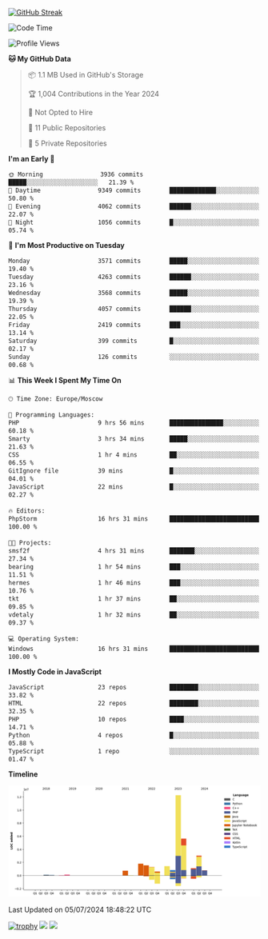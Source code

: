 [![GitHub Streak](https://github-readme-streak-stats.herokuapp.com/?user=yogik10)](https://git.io/streak-stats)
<!--START_SECTION:waka-->
![Code Time](http://img.shields.io/badge/Code%20Time-663%20hrs%2038%20mins-blue)

![Profile Views](http://img.shields.io/badge/Profile%20Views-0-blue)

**🐱 My GitHub Data** 

> 📦 1.1 MB Used in GitHub's Storage 
 > 
> 🏆 1,004 Contributions in the Year 2024
 > 
> 🚫 Not Opted to Hire
 > 
> 📜 11 Public Repositories 
 > 
> 🔑 5 Private Repositories 
 > 
**I'm an Early 🐤** 

```text
🌞 Morning                3936 commits        █████░░░░░░░░░░░░░░░░░░░░   21.39 % 
🌆 Daytime                9349 commits        █████████████░░░░░░░░░░░░   50.80 % 
🌃 Evening                4062 commits        ██████░░░░░░░░░░░░░░░░░░░   22.07 % 
🌙 Night                  1056 commits        █░░░░░░░░░░░░░░░░░░░░░░░░   05.74 % 
```
📅 **I'm Most Productive on Tuesday** 

```text
Monday                   3571 commits        █████░░░░░░░░░░░░░░░░░░░░   19.40 % 
Tuesday                  4263 commits        ██████░░░░░░░░░░░░░░░░░░░   23.16 % 
Wednesday                3568 commits        █████░░░░░░░░░░░░░░░░░░░░   19.39 % 
Thursday                 4057 commits        ██████░░░░░░░░░░░░░░░░░░░   22.05 % 
Friday                   2419 commits        ███░░░░░░░░░░░░░░░░░░░░░░   13.14 % 
Saturday                 399 commits         █░░░░░░░░░░░░░░░░░░░░░░░░   02.17 % 
Sunday                   126 commits         ░░░░░░░░░░░░░░░░░░░░░░░░░   00.68 % 
```


📊 **This Week I Spent My Time On** 

```text
🕑︎ Time Zone: Europe/Moscow

💬 Programming Languages: 
PHP                      9 hrs 56 mins       ███████████████░░░░░░░░░░   60.18 % 
Smarty                   3 hrs 34 mins       █████░░░░░░░░░░░░░░░░░░░░   21.63 % 
CSS                      1 hr 4 mins         ██░░░░░░░░░░░░░░░░░░░░░░░   06.55 % 
GitIgnore file           39 mins             █░░░░░░░░░░░░░░░░░░░░░░░░   04.01 % 
JavaScript               22 mins             █░░░░░░░░░░░░░░░░░░░░░░░░   02.27 % 

🔥 Editors: 
PhpStorm                 16 hrs 31 mins      █████████████████████████   100.00 % 

🐱‍💻 Projects: 
smsf2f                   4 hrs 31 mins       ███████░░░░░░░░░░░░░░░░░░   27.34 % 
bearing                  1 hr 54 mins        ███░░░░░░░░░░░░░░░░░░░░░░   11.51 % 
hermes                   1 hr 46 mins        ███░░░░░░░░░░░░░░░░░░░░░░   10.76 % 
tkt                      1 hr 37 mins        ██░░░░░░░░░░░░░░░░░░░░░░░   09.85 % 
vdetaly                  1 hr 32 mins        ██░░░░░░░░░░░░░░░░░░░░░░░   09.37 % 

💻 Operating System: 
Windows                  16 hrs 31 mins      █████████████████████████   100.00 % 
```

**I Mostly Code in JavaScript** 

```text
JavaScript               23 repos            ████████░░░░░░░░░░░░░░░░░   33.82 % 
HTML                     22 repos            ████████░░░░░░░░░░░░░░░░░   32.35 % 
PHP                      10 repos            ████░░░░░░░░░░░░░░░░░░░░░   14.71 % 
Python                   4 repos             █░░░░░░░░░░░░░░░░░░░░░░░░   05.88 % 
TypeScript               1 repo              ░░░░░░░░░░░░░░░░░░░░░░░░░   01.47 % 
```



**Timeline**

![Lines of Code chart](https://raw.githubusercontent.com/Yogik10/Yogik10/main/assets/bar_graph.png)


 Last Updated on 05/07/2024 18:48:22 UTC
<!--END_SECTION:waka-->
[![trophy](https://github-profile-trophy.vercel.app/?username=yogik10)](https://github.com/ryo-ma/github-profile-trophy)
![](https://github-profile-summary-cards.vercel.app/api/cards/profile-details?username=yogik10&theme=solarized_dark)
![](https://github-profile-summary-cards.vercel.app/api/cards/most-commit-language?username=yogik10&theme=solarized_dark)


